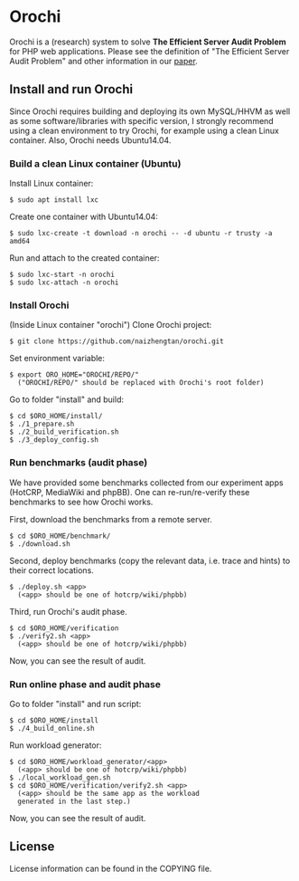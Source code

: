 Orochi
======

Orochi is a (research) system to solve **The Efficient Server Audit Problem**
for PHP web applications.
Please see the definition of "The Efficient Server Audit Problem" and other information
in our [paper](https://cs.nyu.edu/~mwalfish/papers/ssco-sosp17.pdf).

Install and run Orochi
----------------------

Since Orochi requires building and deploying its own MySQL/HHVM 
as well as some software/libraries with specific version, I strongly 
recommend using a clean environment to try Orochi, for example
using a clean Linux container. Also, Orochi needs Ubuntu14.04.

### Build a clean Linux container (Ubuntu)

Install Linux container:

    $ sudo apt install lxc

Create one container with Ubuntu14.04:

    $ sudo lxc-create -t download -n orochi -- -d ubuntu -r trusty -a amd64

Run and attach to the created container:

    $ sudo lxc-start -n orochi
    $ sudo lxc-attach -n orochi


### Install Orochi

(Inside Linux container "orochi")
Clone Orochi project:

    $ git clone https://github.com/naizhengtan/orochi.git

Set environment variable:

    $ export ORO_HOME="OROCHI/REPO/"
      ("OROCHI/REPO/" should be replaced with Orochi's root folder)

Go to folder "install" and build:

    $ cd $ORO_HOME/install/
    $ ./1_prepare.sh
    $ ./2_build_verification.sh
    $ ./3_deploy_config.sh


### Run benchmarks (audit phase)

We have provided some benchmarks collected from our
experiment apps (HotCRP, MediaWiki and phpBB). One can
re-run/re-verify these benchmarks to see how Orochi works.

First, download the benchmarks from a remote server.

    $ cd $ORO_HOME/benchmark/
    $ ./download.sh

Second, deploy benchmarks (copy the relevant data, i.e. trace and hints)
to their correct locations.

    $ ./deploy.sh <app>
      (<app> should be one of hotcrp/wiki/phpbb)

Third, run Orochi's audit phase.

    $ cd $ORO_HOME/verification
    $ ./verify2.sh <app>
      (<app> should be one of hotcrp/wiki/phpbb)

Now, you can see the result of audit.


### Run online phase and audit phase

Go to folder "install" and run script:

    $ cd $ORO_HOME/install
    $ ./4_build_online.sh

Run workload generator:

    $ cd $ORO_HOME/workload_generator/<app>
      (<app> should be one of hotcrp/wiki/phpbb)
    $ ./local_workload_gen.sh
    $ cd $ORO_HOME/verification/verify2.sh <app>
      (<app> should be the same app as the workload
      generated in the last step.) 

Now, you can see the result of audit.


License
-------

License information can be found in the COPYING file.
